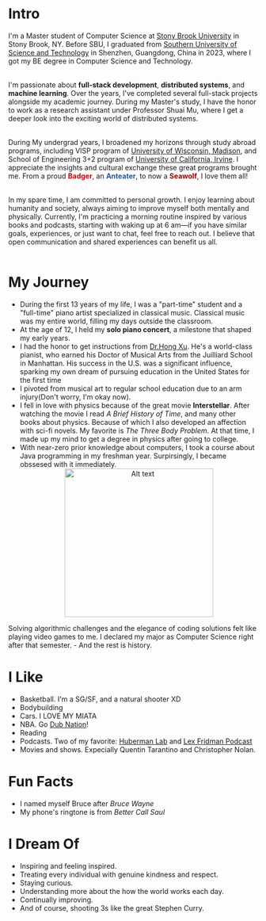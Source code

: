 # Intro

I'm a Master student of Computer Science at [Stony Brook University](https://www.stonybrook.edu/) in Stony Brook, NY. Before SBU, I graduated from [Southern University of Science and Technology](https://www.sustech.edu.cn/en/) in Shenzhen, Guangdong, China in 2023, where I got my BE degree in Computer Science and Technology. <br/><br/>

I'm passionate about **full-stack development**, **distributed systems**, and **machine learning**. Over the years, I've completed several full-stack projects alongside my academic journey. During my Master's study, I have the honor to work as a research assistant under Professor Shuai Mu, where I get a deeper look into the exciting world of distributed systems.<br/><br/>

During My undergrad years, I broadened my horizons through study abroad programs, including VISP program of [University of Wisconsin, Madison](https://www.wisc.edu/), and School of Engineering 3+2 program of [University of California, Irvine](https://uci.edu/). I appreciate the insights and cultural exchange these great programs brought me. From a proud **<span style="color:#C5050C">Badger</span>**, an **<span style="color:#255799">Anteater</span>**, to now a **<span style="color:#990000">Seawolf</span>**, I love them all!<br/><br/>

In my spare time, I am committed to personal growth. I enjoy learning about humanity and society, always aiming to improve myself both mentally and physically. Currently, I'm practicing a morning routine inspired by various books and podcasts, starting with waking up at 6 am—if you have similar goals, experiences, or just want to chat, feel free to reach out. I believe that open communication and shared experiences can benefit us all.<br/><br/>


<!-- I am the co-founder and CTO of [Promptfoo](https://promptfoo.dev), where we're building open-source tools to evaluate, find, and fix vulnerabilities in LLMs. Before Promptfoo, I was the VP of Engineering at [SmileID](https://www.usesmileid.com), where I led the development of tools that have helped over 170 million people in Africa gain access to financial services. I also co-founded [Arthena](https://arthena.com) and [Matroid](https://matroid.com).

In my spare time, I enjoy investing in people and ideas through a [small venture fund](https://skepticalinvestments.biz), focusing on projects with high social impact. If you think I can be helpful to you or your cause, or if you're interested in collaborating, feel free to get in touch. -->

# My Journey
- During the first 13 years of my life, I was a "part-time" student and a "full-time" piano artist specialized in classical music. Classical music was my entire world, filling my days outside the classroom.
- At the age of 12, I held my **solo piano concert**, a milestone that shaped my early years.
- I had the honor to get instructions from [Dr.Hong Xu](https://music.cuhk.edu.cn/en/faculty/hong-xu). He's a world-class pianist, who earned his Doctor of Musical Arts from the Juilliard School in Manhattan. His success in the U.S. was a significant influence, sparking my own dream of pursuing education in the United States for the first time
- I pivoted from musical art to regular school education due to an arm injury(Don't worry, I'm okay now).
- I fell in love with physics because of the great movie **Interstellar**. After watching the movie I read *A Brief History of Time*, and many other books about physics. Because of which I also developed an affection with sci-fi novels. My favorite is *The Three Body Problem*. At that time, I made up my mind to get a degree in physics after going to college.
- With near-zero prior knowledge about computers, I took a course about Java programming in my freshman year. Surpirsingly, I became obssesed with it immediately.<div style="text-align: center;">
    <img src="/Bruce.jpg" alt="Alt text" width="300">
</div>Solving algorithmic challenges and the elegance of coding solutions felt like playing video games to me. I declared my major as Computer Science right after that semester. 
- And the rest is history.



<!-- - My parents put a computer in my bedroom in 1993 when I was 3. It was an old Tandy that ran MS-DOS. My favorite games were Street Rod 2, Wolfenstein 3D, and Tom and Jerry. It had a mechanical keyboard and a turbo button. To this day, I still don't know what pressing the turbo button really did.
- We subscribed to AOL in 1995. I still remember installing it from a floppy disk onto our brand-new Packard Bell. It took years for me to send my first email.
- In the summer of 1996, my uncle purchased [MegaRace](https://en.wikipedia.org/wiki/MegaRace) from [Media Play](https://en.wikipedia.org/wiki/Media_Play) and installed it on my mom's work computer. I might have endangered her business by using her computer too much.
- At 7, I discovered the mini-games hidden in Microsoft Office. I also beat Minesweeper on expert for the first time.
- At 8, my parents bought me a Sony Mavica MVC-FD71 digital camera after I stole their SLR one too many times. It could fit 10 images to a floppy disk at a 0.3MP resolution. I still have it, and it still works. I've been taking photographs ever since, now with a Nikon D750, D800, and occasionally with a Mamiya 6II.
- At 10, I built my first website with Microsoft FrontPage on our Pentium III [Gateway](https://en.wikipedia.org/wiki/Gateway,_Inc.). My website was terrible.
- I was 11 when I built my first [Tesla Coil](https://en.wikipedia.org/wiki/Tesla_coil) (without my parents' permission). Over the next few years, I built several more, including one of the first audio modulated coils and one of the first DRSSTCs.
- When I was 12, I set the all-time high record at my local laser tag facility by reverse engineering the charging station and weapon protocols with a photo-resistor, micro-cassette recorder, and a lot of patience. I was unstoppable.
- At 13, I went to space camp and fell in love. I went back two more times and promised myself that I'd work in space. I've since helped build three generations of satellites and have contributed to two more.
- At 14, I was almost expelled for finding a backdoor into my high school's file server and telling everyone but the faculty members about it. Later that year, I figured out how to turn off the internet firewall by editing system registry keys. I anonymously shared my work months later.
- At 16, I participated in a foreign exchange program in Dortmund, Germany. Since then, I've gone back almost every year.
- 14 - 17, I played a lot of video games. My favorites included Counter-Strike Source, Command and Conquer 3, Halo 2, and Age of Empires II.
- At 18, in the summer before college, my friends and I started playing [Muggle Quidditch](<https://en.wikipedia.org/wiki/Quidditch_(sport)>). We went on to start over 8 teams in the [International Quidditch Association](https://en.wikipedia.org/wiki/International_Quidditch_Association), including the [Buffalo Quidditch Society](https://www.facebook.com/buffaloquidditch/). At our height, we were ranked third in the IQA. Although I don't play anymore, you can still see pictures of me holding a broom while wearing a chess camp t-shirt on Facebook.
- At 19, I took my first graduate course and published my first academic paper.
- At 20, I co-authored a grant to build a satellite and managed a 60+ person team for the next two years. You can read more about that [here](https://ubnl.space/glados/).

Ask me in person for other stories that I'm afraid to share with the internet. -->

# I Like

- Basketball. I'm a SG/SF, and a natural shooter XD
- Bodybuilding
- Cars. I LOVE MY MIATA
- NBA. Go [Dub Nation](https://www.nba.com/warriors?tmd=1)!
- Reading
- Podcasts. Two of my favorite: [Huberman Lab](https://www.hubermanlab.com/) and [Lex Fridman Podcast](https://lexfridman.com/podcast/)
- Movies and shows. Expecially Quentin Tarantino and Christopher Nolan. 



<!-- # Travel / Geography

- I am originally from Buffalo, New York. I have since lived in Palo Alto, Mountain View, San Francisco, Seattle, and New York City.
- I've been to approximately 50 countries, some of which I have forgotten, many of which I would like to revisit.
- In 2016, I visited Canada, Ethiopia, Austria, Germany, Belgium, Ireland, Northern Ireland, Italy, Romania, Sweden, Norway, Svalbard, Panama, Costa Rica, Uganda, Japan, and the UAE, mostly in that order.
- In 2017, I visited Canada, Japan, Denmark, Germany, Sweden, Estonia, Russia, the Netherlands, Belgium, the U.K., Spain, Iceland, France, Switzerland, Ethiopia, and Luxembourg.
- In 2018, I visited Canada, France, Italy, Israel, and the U.K.
- In 2019, I visited Canada, England, France, and Switzerland.
- In 2020, I traveled barely 20 blocks. I stayed in New York and remodeled an apartment.
- In 2021, I continued remodeling an apartment.
- In 2022, I switched jobs and visited the UK, France, Greece, Belgium, Luxembourg, Germany, and Kenya.
- In 2023, I visited France, the UK, Ireland, and Rwanda.
- I am an Oregon Trail II enthusiast. -->

# Fun Facts

- I named myself Bruce after *Bruce Wayne*
- My phone's ringtone is from *Better Call Saul*

<!-- - I have a list of thousands of ideas, like creating matching bow ties for cats and humans.
- I almost always have a sketchbook with me and a [01 Sakura Pigma Micron Pen](https://www.sakuraofamerica.com/product/pigma-micron/).
- I can't locate every country on a map.
- I operate a [small angel fund](http://skepticalinvestments.biz/) with terrible returns.
- I break about 30 traffic laws on a skateboard or [bicycle](https://www.citibikenyc.com/) every single day.
- I stack-rank coffee shops, restaurants, and every dog I see in New York.
- I added this page because many people complained that my site was just my resume.  -->

# I Dream Of

- Inspiring and feeling inspired.
- Treating every individual with genuine kindness and respect.
- Staying curious. 
- Understanding more about the how the world works each day.
- Continually improving.
- And of course, shooting 3s like the great Stephen Curry.

<!-- # Websites from People I Admire

- [Alex Peysakhovich](http://alexpeys.github.io/)
- [Chris Lengerich](http://www.chrislengerich.com/)
- [Chris Saad](https://www.chrissaad.com/)
- [Duncan Tomlin](http://duncantomlin.com/)
- [Ed Kearney](https://edkearney.com/)
- [Hawley Moore](http://hawleymoore.com/)
- [Holman Gao](https://golmansax.com/)
- [Ian Webster](http://ianww.com/)
- [Johanna Flato](https://www.johannaflato.com/)
- [Judy Mou](http://www.judymou.com/)
- [Judy Suh](https://www.judysuh.com/)
- [Kristina Monakhova](https://kristinamonakhova.com/)
- [Noah Trueblood](http://notrueblood.com/)
- [Ruoxi Wang](http://ruoxiw.com/)
- [Tom Sachs](https://www.tomsachs.org/)
- [Will Holley](https://willholley.com/)

If we are friends and you feel like you belong on this list, you're probably right. Submit a PR, or ask me, and I'll add you. -->
